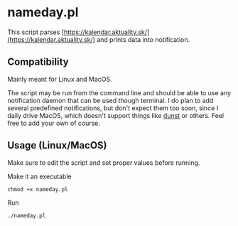# nameday.pl
This script parses [https://kalendar.aktuality.sk/](https://kalendar.aktuality.sk/) and prints data into notification.

## Compatibility
Mainly meant for Linux and MacOS.

The script may be run from the command line and should be able to use any notification daemon that can be used though terminal.
I do plan to add several predefined notifications, but don't expect them too soon, since I daily drive MacOS, which doesn't support things like [dunst](https://dunst-project.org/) or others. Feel free to add your own of course.

## Usage (Linux/MacOS)
Make sure to edit the script and set proper values before running.

Make it an executable
```
chmod +x nameday.pl
```
Run
```
./nameday.pl
```
